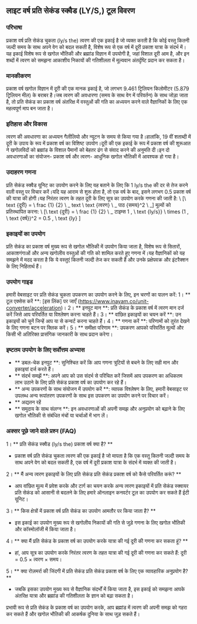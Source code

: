 ## लाइट वर्ष प्रति सेकंड स्क्वैड (LY/S,) टूल विवरण

### परिभाषा
प्रकाश वर्ष प्रति सेकंड चुकता (ly/s the) त्वरण की एक इकाई है जो व्यक्त करती है कि कोई वस्तु कितनी जल्दी समय के साथ अपने वेग को बदल सकती है, विशेष रूप से एक वर्ष में दूरी प्रकाश यात्रा के संदर्भ में।यह इकाई विशेष रूप से खगोल भौतिकी और ब्रह्मांड विज्ञान में उपयोगी है, जहां विशाल दूरी आम है, और इन शब्दों में त्वरण को समझना आकाशीय निकायों की गतिशीलता में मूल्यवान अंतर्दृष्टि प्रदान कर सकता है।

### मानकीकरण
प्रकाश वर्ष खगोल विज्ञान में दूरी की एक मानक इकाई है, जो लगभग 9.461 ट्रिलियन किलोमीटर (5.879 ट्रिलियन मील) के बराबर है।जब त्वरण की अवधारणा (समय के साथ वेग में परिवर्तन) के साथ जोड़ा जाता है, तो प्रति सेकंड का प्रकाश वर्ष अंतरिक्ष में वस्तुओं की गति का अध्ययन करने वाले वैज्ञानिकों के लिए एक महत्वपूर्ण माप बन जाता है।

### इतिहास और विकास
त्वरण की अवधारणा का अध्ययन गैलीलियो और न्यूटन के समय से किया गया है।हालांकि, 19 वीं शताब्दी में दूरी के उपाय के रूप में प्रकाश वर्ष का विशिष्ट उपयोग।दूरी की एक इकाई के रूप में प्रकाश वर्ष की शुरूआत ने खगोलविदों को ब्रह्मांड के विशाल पैमानों को बेहतर ढंग से संवाद करने की अनुमति दी।इन दो अवधारणाओं का संयोजन- प्रकाश वर्ष और त्वरण- आधुनिक खगोल भौतिकी में आवश्यक हो गया है।

### उदाहरण गणना
प्रति सेकंड स्क्वैड यूनिट का उपयोग करने के लिए यह बताने के लिए कि 1 ly/s the की दर से तेज करने वाली वस्तु पर विचार करें।यदि यह आराम से शुरू होता है, तो एक वर्ष के बाद, इसने लगभग 0.5 प्रकाश वर्ष की यात्रा की होगी।यह निरंतर त्वरण के तहत दूरी के लिए सूत्र का उपयोग करके गणना की जाती है:
\ [\ text {दूरी} = \ frac {1} {2} \ _ text \ text {त्वरण} \ _ पाठ {समय}^2 \ _]
मूल्यों को प्रतिस्थापित करना:
\ [\ text {दूरी} = \ frac {1} {2} \ _ टाइम्स 1 \, \ text {ly/s}} \ times (1 \, \ text {वर्ष})^2 = 0.5 \, \ text {ly} \]

### इकाइयों का उपयोग
प्रति सेकंड का प्रकाश वर्ष मुख्य रूप से खगोल भौतिकी में उपयोग किया जाता है, विशेष रूप से सितारों, आकाशगंगाओं और अन्य खगोलीय वस्तुओं की गति को शामिल करते हुए गणना में।यह वैज्ञानिकों को यह समझने में मदद करता है कि ये वस्तुएं कितनी जल्दी तेज कर सकती हैं और उनके प्रक्षेपवक्र और इंटरैक्शन के लिए निहितार्थ हैं।

### उपयोग गाइड
हमारी वेबसाइट पर प्रति सेकंड चुकता उपकरण का उपयोग करने के लिए, इन चरणों का पालन करें:
1। ** टूल एक्सेस करें **: [इस लिंक] पर जाएँ (https://www.inayam.co/unit-converter/acceleration)।
2। ** इनपुट मान **: प्रति सेकंड के प्रकाश वर्ष में त्वरण मान दर्ज करें जिसे आप परिवर्तित या विश्लेषण करना चाहते हैं।
3। ** वांछित इकाइयों का चयन करें **: उन इकाइयों को चुनें जिन्हें आप या से कन्वर्ट करना चाहते हैं।
4। ** गणना करें **: परिणामों को तुरंत देखने के लिए गणना बटन पर क्लिक करें।
5। ** समीक्षा परिणाम **: उपकरण आपको परिवर्तित मूल्यों और किसी भी अतिरिक्त प्रासंगिक जानकारी के साथ प्रदान करेगा।

### इष्टतम उपयोग के लिए सर्वोत्तम अभ्यास
- ** डबल-चेक इनपुट **: सुनिश्चित करें कि आप गणना त्रुटियों से बचने के लिए सही मान और इकाइयां दर्ज करते हैं।
- ** संदर्भ समझें **: अपने आप को उस संदर्भ से परिचित करें जिसमें आप उपकरण का अधिकतम लाभ उठाने के लिए प्रति सेकंड प्रकाश वर्ष का उपयोग कर रहे हैं।
- ** अन्य उपकरणों के साथ संयोजन में उपयोग करें **: व्यापक विश्लेषण के लिए, हमारी वेबसाइट पर उपलब्ध अन्य रूपांतरण उपकरणों के साथ इस उपकरण का उपयोग करने पर विचार करें।
- ** अद्यतन रहें
- ** समुदाय के साथ संलग्न **: इन अवधारणाओं की अपनी समझ और अनुप्रयोग को बढ़ाने के लिए खगोल भौतिकी से संबंधित मंचों या चर्चाओं में भाग लें।

### अक्सर पूछे जाने वाले प्रश्न (FAQ)

1। ** प्रति सेकंड स्क्वैड (ly/s the) प्रकाश वर्ष क्या है? **
- प्रकाश वर्ष प्रति सेकंड चुकता त्वरण की एक इकाई है जो मापता है कि एक वस्तु कितनी जल्दी समय के साथ अपने वेग को बदल सकती है, एक वर्ष में दूरी प्रकाश यात्रा के संदर्भ में व्यक्त की जाती है।

2। ** मैं अन्य त्वरण इकाइयों के लिए प्रति सेकंड प्रति सेकंड प्रकाश वर्ष को कैसे परिवर्तित करूं? **
- आप वांछित मूल्य में प्रवेश करके और टार्ग का चयन करके अन्य त्वरण इकाइयों में प्रति सेकंड स्क्वायर प्रति सेकंड को आसानी से बदलने के लिए हमारे ऑनलाइन कनवर्टर टूल का उपयोग कर सकते हैं ईटी यूनिट।

3। ** किस क्षेत्रों में प्रकाश वर्ष प्रति सेकंड का उपयोग आमतौर पर किया जाता है? **
- इस इकाई का उपयोग मुख्य रूप से खगोलीय निकायों की गति से जुड़े गणना के लिए खगोल भौतिकी और कॉस्मोलॉजी में किया जाता है।

4। ** क्या मैं प्रति सेकंड के प्रकाश वर्ष का उपयोग करके यात्रा की गई दूरी की गणना कर सकता हूं? **
- हां, आप सूत्र का उपयोग करके निरंतर त्वरण के तहत यात्रा की गई दूरी की गणना कर सकते हैं: दूरी = 0.5 × त्वरण × समय।

5। ** क्या रोज़मर्रा की जिंदगी में प्रति सेकंड प्रति सेकंड प्रकाश वर्ष के लिए एक व्यावहारिक अनुप्रयोग है? **
- जबकि इसका उपयोग मुख्य रूप से वैज्ञानिक संदर्भों में किया जाता है, इस इकाई को समझना आपके अंतरिक्ष यात्रा और ब्रह्मांड की गतिशीलता के ज्ञान को बढ़ा सकता है।

प्रभावी रूप से प्रति सेकंड के प्रकाश वर्ष का उपयोग करके, आप ब्रह्मांड में त्वरण की अपनी समझ को गहरा कर सकते हैं और खगोल भौतिकी की आकर्षक दुनिया के साथ जुड़ सकते हैं।